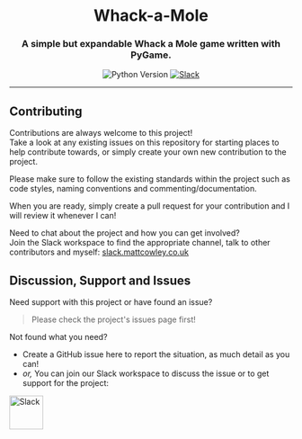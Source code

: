 <!-- Source: https://github.com/MattIPv4/template/blob/master/README.md -->

<!-- Title -->
<h1 align="center" id="Whack-a-Mole">
    Whack-a-Mole
</h1>

<!-- Tag line -->
<h3 align="center">A simple but expandable Whack a Mole game written with PyGame.</h3>

<!-- Badges -->
<p align="center">
    <img src="https://img.shields.io/badge/python-3.6%20%7C%203.7-blue.svg?style=flat-square" alt="Python Version">
    <a href="http://slack.mattcowley.co.uk/" target="_blank">
        <img src="https://img.shields.io/badge/slack-MattIPv4-blue.svg?style=flat-square" alt="Slack">
    </a>
</p>

----

<!-- Contributing -->
## Contributing

Contributions are always welcome to this project!\
Take a look at any existing issues on this repository for starting places to help contribute towards, or simply create your own new contribution to the project.

Please make sure to follow the existing standards within the project such as code styles, naming conventions and commenting/documentation.

When you are ready, simply create a pull request for your contribution and I will review it whenever I can!

Need to chat about the project and how you can get involved?\
Join the Slack workspace to find the appropriate channel, talk to other contributors and myself: [slack.mattcowley.co.uk](http://slack.mattcowley.co.uk)

<!-- Discussion & Support -->
## Discussion, Support and Issues

Need support with this project or have found an issue?
> Please check the project's issues page first!

Not found what you need?
* Create a GitHub issue here to report the situation, as much detail as you can!
* _or,_ You can join our Slack workspace to discuss the issue or to get support for the project:
<a href="http://slack.mattcowley.co.uk/" target="_blank">
    <img src="https://img.shields.io/badge/slack-MattIPv4-blue.svg?logo=slack&logoWidth=30&logoColor=blue&style=popout-square" alt="Slack" height="60">
</a>
